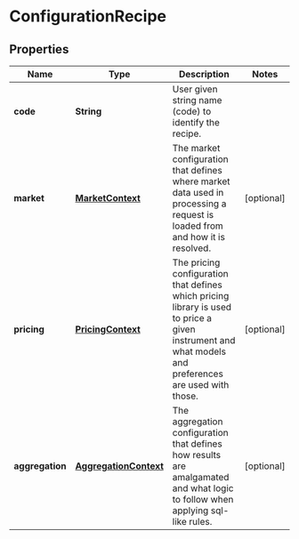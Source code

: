 
# ConfigurationRecipe

## Properties
Name | Type | Description | Notes
------------ | ------------- | ------------- | -------------
**code** | **String** | User given string name (code) to identify the recipe. | 
**market** | [**MarketContext**](MarketContext.md) | The market configuration that defines where market data used in processing a request is loaded from and how it is resolved. |  [optional]
**pricing** | [**PricingContext**](PricingContext.md) | The pricing configuration that defines which pricing library is used to price a given instrument and what models and preferences are used with those. |  [optional]
**aggregation** | [**AggregationContext**](AggregationContext.md) | The aggregation configuration that defines how results are amalgamated and what logic to follow when applying sql-like rules. |  [optional]




